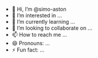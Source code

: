 - 👋 Hi, I’m @simo-aston
- 👀 I’m interested in ...
- 🌱 I’m currently learning ...
- 💞️ I’m looking to collaborate on ...
- 📫 How to reach me ...
- 😄 Pronouns: ...
- ⚡ Fun fact: ...

<!---
simo-aston/simo-aston is a ✨ special ✨ repository because its `README.md` (this file) appears on your GitHub profile.
You can click the Preview link to take a look at your changes.
--->
